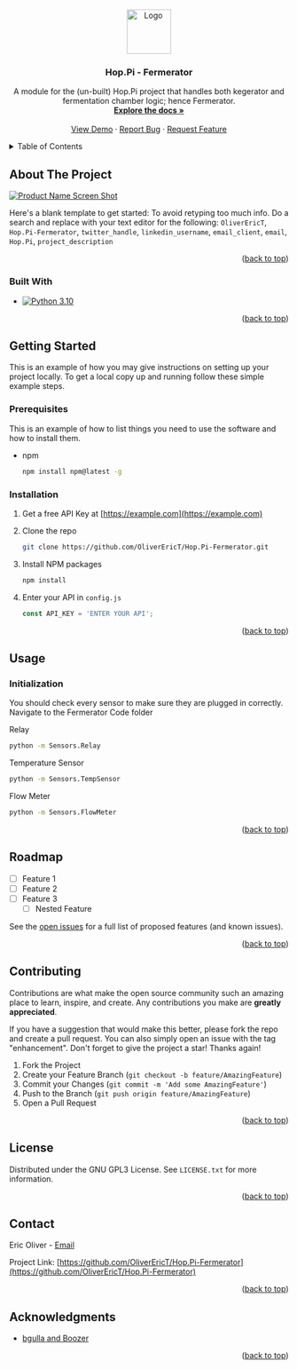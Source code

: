 #  

<!-- Improved compatibility of back to top link: See: https://github.com/othneildrew/Best-README-Template/pull/73 -->
<a name="readme-top"></a>
<!--
*** Thanks for checking out the Best-README-Template. If you have a suggestion
*** that would make this better, please fork the repo and create a pull request
*** or simply open an issue with the tag "enhancement".
*** Don't forget to give the project a star!
*** Thanks again! Now go create something AMAZING! :D
-->

<!-- PROJECT SHIELDS -->
<!--
*** I'm using markdown "reference style" links for readability.
*** Reference links are enclosed in brackets [ ] instead of parentheses ( ).
*** See the bottom of this document for the declaration of the reference variables
*** for contributors-url, forks-url, etc. This is an optional, concise syntax you may use.
*** https://www.markdownguide.org/basic-syntax/#reference-style-links
-->
<!--[![Contributors][contributors-shield]][contributors-url]
[![Forks][forks-shield]][forks-url]
[![Stargazers][stars-shield]][stars-url]
[![Issues][issues-shield]][issues-url]
[![MIT License][license-shield]][license-url]
[![LinkedIn][linkedin-shield]][linkedin-url]
-->

<!-- PROJECT LOGO -->
<div align="center">
  <a href="https://github.com/OliverEricT/Hop.Pi">
    <img src="images/logo.png" alt="Logo" width="80" height="80">
  </a>

<h3 align="center">Hop.Pi - Fermerator</h3>

  <p align="center">
    A module for the (un-built) Hop.Pi project that handles both kegerator and fermentation chamber logic; hence Fermerator.
    <br />
    <a href="https://github.com/OliverEricT/Hop.Pi-Fermerator"><strong>Explore the docs »</strong></a>
    <br />
    <br />
    <a href="https://github.com/OliverEricT/Hop.Pi-Fermerator">View Demo</a>
    ·
    <a href="https://github.com/OliverEricT/Hop.Pi-Fermerator/issues">Report Bug</a>
    ·
    <a href="https://github.com/OliverEricT/Hop.Pi-Fermerator/issues">Request Feature</a>
  </p>
</div>



<!-- TABLE OF CONTENTS -->
<details>
  <summary>Table of Contents</summary>
  <ol>
    <li>
      <a href="#about-the-project">About The Project</a>
      <ul>
        <li><a href="#built-with">Built With</a></li>
      </ul>
    </li>
    <li>
      <a href="#getting-started">Getting Started</a>
      <ul>
        <li><a href="#prerequisites">Prerequisites</a></li>
        <li><a href="#installation">Installation</a></li>
      </ul>
    </li>
    <li><a href="#usage">Usage</a></li>
    <li><a href="#roadmap">Roadmap</a></li>
    <li><a href="#contributing">Contributing</a></li>
    <li><a href="#license">License</a></li>
    <li><a href="#contact">Contact</a></li>
    <li><a href="#acknowledgments">Acknowledgments</a></li>
  </ol>
</details>

<!-- ABOUT THE PROJECT -->
## About The Project

[![Product Name Screen Shot][product-screenshot]](https://example.com)

Here's a blank template to get started: To avoid retyping too much info. Do a search and replace with your text editor for the following: `OliverEricT`, `Hop.Pi-Fermerator`, `twitter_handle`, `linkedin_username`, `email_client`, `email`, `Hop.Pi`, `project_description`

<p align="right">(<a href="#readme-top">back to top</a>)</p>

### Built With

* [![Python 3.10](https://img.shields.io/badge/python-3.10-blue.svg)](https://www.python.org/downloads/release/python-360/)

<p align="right">(<a href="#readme-top">back to top</a>)</p>

<!-- GETTING STARTED -->
## Getting Started

This is an example of how you may give instructions on setting up your project locally.
To get a local copy up and running follow these simple example steps.

### Prerequisites

This is an example of how to list things you need to use the software and how to install them.

* npm

  ```sh
  npm install npm@latest -g
  ```

### Installation

1. Get a free API Key at [https://example.com](https://example.com)
2. Clone the repo

   ```sh
   git clone https://github.com/OliverEricT/Hop.Pi-Fermerator.git
   ```

3. Install NPM packages

   ```sh
   npm install
   ```

4. Enter your API in `config.js`

   ```js
   const API_KEY = 'ENTER YOUR API';
   ```

<p align="right">(<a href="#readme-top">back to top</a>)</p>

<!-- USAGE EXAMPLES -->
## Usage

### Initialization

You should check every sensor to make sure they are plugged in correctly. Navigate to the Fermerator Code folder

Relay

```sh
python -m Sensors.Relay 
```

Temperature Sensor

```sh
python -m Sensors.TempSensor
```

Flow Meter

```sh
python -m Sensors.FlowMeter
```

<p align="right">(<a href="#readme-top">back to top</a>)</p>

<!-- ROADMAP -->
## Roadmap

* [ ] Feature 1
* [ ] Feature 2
* [ ] Feature 3
  * [ ] Nested Feature

See the [open issues](https://github.com/OliverEricT/Hop.Pi-Fermerator/issues) for a full list of proposed features (and known issues).

<p align="right">(<a href="#readme-top">back to top</a>)</p>

<!-- CONTRIBUTING -->
## Contributing

Contributions are what make the open source community such an amazing place to learn, inspire, and create. Any contributions you make are **greatly appreciated**.

If you have a suggestion that would make this better, please fork the repo and create a pull request. You can also simply open an issue with the tag "enhancement".
Don't forget to give the project a star! Thanks again!

1. Fork the Project
2. Create your Feature Branch (`git checkout -b feature/AmazingFeature`)
3. Commit your Changes (`git commit -m 'Add some AmazingFeature'`)
4. Push to the Branch (`git push origin feature/AmazingFeature`)
5. Open a Pull Request

<p align="right">(<a href="#readme-top">back to top</a>)</p>

<!-- LICENSE -->
## License

Distributed under the GNU GPL3 License. See `LICENSE.txt` for more information.

<p align="right">(<a href="#readme-top">back to top</a>)</p>

<!-- CONTACT -->
## Contact

Eric Oliver - [Email](ericoliver52@gmail.com)

Project Link: [https://github.com/OliverEricT/Hop.Pi-Fermerator](https://github.com/OliverEricT/Hop.Pi-Fermerator)

<p align="right">(<a href="#readme-top">back to top</a>)</p>

<!-- ACKNOWLEDGMENTS -->
## Acknowledgments

* [bgulla and Boozer](https://github.com/bgulla/boozer)

<p align="right">(<a href="#readme-top">back to top</a>)</p>

<!-- MARKDOWN LINKS & IMAGES -->
<!-- https://www.markdownguide.org/basic-syntax/#reference-style-links -->
[contributors-shield]: https://img.shields.io/github/contributors/OliverEricT/Hop.Pi-Fermerator.svg?style=for-the-badge
[contributors-url]: https://github.com/OliverEricT/Hop.Pi-Fermerator/graphs/contributors
[forks-shield]: https://img.shields.io/github/forks/OliverEricT/Hop.Pi-Fermerator.svg?style=for-the-badge
[forks-url]: https://github.com/OliverEricT/Hop.Pi-Fermerator/network/members
[stars-shield]: https://img.shields.io/github/stars/OliverEricT/Hop.Pi-Fermerator.svg?style=for-the-badge
[stars-url]: https://github.com/OliverEricT/Hop.Pi-Fermerator/stargazers
[issues-shield]: https://img.shields.io/github/issues/OliverEricT/Hop.Pi-Fermerator.svg?style=for-the-badge
[issues-url]: https://github.com/OliverEricT/Hop.Pi-Fermerator/issues
[license-shield]: https://img.shields.io/github/license/OliverEricT/Hop.Pi-Fermerator.svg?style=for-the-badge
[license-url]: https://github.com/OliverEricT/Hop.Pi-Fermerator/blob/master/LICENSE.txt
[linkedin-shield]: https://img.shields.io/badge/-LinkedIn-black.svg?style=for-the-badge&logo=linkedin&colorB=555
[linkedin-url]: https://linkedin.com/in/linkedin_username
[product-screenshot]: images/screenshot.png
[Next.js]: https://img.shields.io/badge/next.js-000000?style=for-the-badge&logo=nextdotjs&logoColor=white
[Next-url]: https://nextjs.org/
[React.js]: https://img.shields.io/badge/React-20232A?style=for-the-badge&logo=react&logoColor=61DAFB
[React-url]: https://reactjs.org/
[Vue.js]: https://img.shields.io/badge/Vue.js-35495E?style=for-the-badge&logo=vuedotjs&logoColor=4FC08D
[Vue-url]: https://vuejs.org/
[Angular.io]: https://img.shields.io/badge/Angular-DD0031?style=for-the-badge&logo=angular&logoColor=white
[Angular-url]: https://angular.io/
[Svelte.dev]: https://img.shields.io/badge/Svelte-4A4A55?style=for-the-badge&logo=svelte&logoColor=FF3E00
[Svelte-url]: https://svelte.dev/
[Laravel.com]: https://img.shields.io/badge/Laravel-FF2D20?style=for-the-badge&logo=laravel&logoColor=white
[Laravel-url]: https://laravel.com
[Bootstrap.com]: https://img.shields.io/badge/Bootstrap-563D7C?style=for-the-badge&logo=bootstrap&logoColor=white
[Bootstrap-url]: https://getbootstrap.com
[JQuery.com]: https://img.shields.io/badge/jQuery-0769AD?style=for-the-badge&logo=jquery&logoColor=white
[JQuery-url]: https://jquery.com 